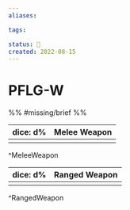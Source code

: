 ```yaml
---
aliases:

tags:

status: 🌰
created: 2022-08-15
---
```

# PFLG-W

%% #missing/brief %%


| dice: d% | Melee Weapon |
| -------- | ------------ |
|          |              |
^MeleeWeapon

| dice: d% | Ranged Weapon |
| -------- | ------------ |
|          |              |
^RangedWeapon
